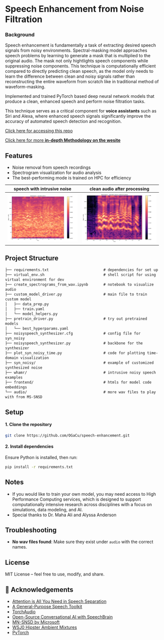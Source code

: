 # Speech Enhancement from Noise Filtration

### Background
Speech enhancement is fundamentally a task of extracting desired speech signals from noisy environments. Spectral-masking model approaches speech problems by learning to generate a mask that is multiplied to the original audio. The mask not only hightlights speech components while suppressing noise components. This technique is computationally efficient compared to directly predicting clean speech, as the model only needs to learn the difference between clean and noisy signals rather than reconstructing the entire waveform from scratch like in traditional method of waveform-masking. 

Implemented and trained PyTorch based deep neural network models that produce a clean, enhanced speech and perform noise filtration tasks. 

This technique serves as a critical component for **voice assistants** such as Siri and Alexa, where enhanced speech signals significantly improve the accuracy of automated speech detection and recognition.

[Click here for accessing this repo](https://github.com/OGaCu/deep-learning-speech-enhancement/edit/main/README.md)

[Click here for more **in-depth Methodology on the wesite**](https://sites.google.com/umich.edu/eecs-351noisefiltering/methods)

## Features
- Noise removal from speech recordings
- Spectrogram visualization for audio analysis
- The best-performing mode is trained on HPC for efficiency

<!-- ![speech with intrusive noise](spectrograms/example_whamr_spectrogram.png)![clean audio after processing](spectrograms/exapmple_whamr_enhanced_speech_spectrogram.png) -->

| speech with intrusive noise | clean audio after processing |
|:-------:|:-------:|
| ![speech with intrusive noise](spectrograms/example_whamr_spectrogram.png) | ![](spectrograms/exapmple_whamr_enhanced_speech_spectrogram.png) |

## Project Structure
```
├── requirements.txt                         # dependencies for set up
├── virtual_env.sh                           # shell script for using virtual environment for dev
├── create_spectrograms_from_wav.ipynb       # notebook to visualize audio
├── custom_model_driver.py                   # main file to train custom model
│   ├── data_prep.py
│   ├── train.yaml
│   └── model_helpers.py
├── pretrain_driver.py                       # try out pretrained models
│   └── best_hyperparams.yaml
├── noisyspeech_synthesizer.cfg              # config file for syn_noisy
├── noisyspeech_synthesizer.py               # backbone for the synthesizer
├── plot_syn_noisy_time.py                   # code for plotting time-domain visualization
├── syn_noisy/                               # example of customized synthesized noise   
├── whamr/                                   # intrusive noisy speech examples
├── frontend/                                # htmls for model code embeddings
└── audio/                                   # more wav files to play with from MS-SNSD
```

## Setup

#### 1. Clone the repository
```bash
git clone https://github.com/OGaCu/speech-enhancement.git
```

#### 2. Install dependencies
Ensure Python is installed, then run:
```bash
pip install -r requirements.txt
```

## Notes
- If you would like to train your own model, you may need access to High Performance Computing services, which is designed to support computationally intensive research across disciplines with a focus on simulations, data modeling, and AI.
- Special thanks to Dr. Maha Ali and Alyssa Anderson

## Troubleshooting
- **No wav files found**: Make sure they exist under `audio` with the correct names.

## License
MIT License – feel free to use, modify, and share.

## 🙌 Acknowledgements
- [Attention is All You Need in Speech Separation](https://arxiv.org/abs/2010.13154)
- [A General-Purpose Speech Toolkit](arXiv:2106.04624)
- [TorchAudio](https://pytorch.org/audio/stable/index.html)
- [Open-Source Conversational AI with SpeechBrain](https://arxiv.org/abs/2407.00463)
- [MN-SNSD by Microsoft](https://github.com/microsoft/MS-SNSD/blob/master/README.md)
- [WSJ0 Hipster Ambient Mixtures](http://wham.whisper.ai/)
- [PyTorch](https://pytorch.org/docs/stable/nn.html)


